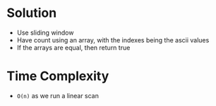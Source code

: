 # Solution
- Use sliding window
- Have count using an array, with the indexes being the ascii values
- If the arrays are equal, then return true

# Time Complexity
- `O(n)` as we run a linear scan